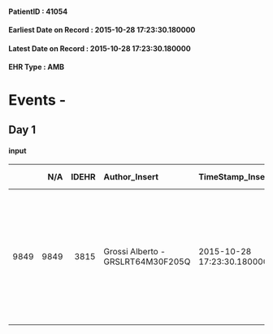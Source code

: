 
#### PatientID : 41054
#### Earliest Date on Record : 2015-10-28 17:23:30.180000
#### Latest Date on Record : 2015-10-28 17:23:30.180000
#### EHR Type : AMB

# Events - 

## Day 1

#### input
|      |    N/A |   IDEHR | Author_Insert                     | TimeStamp_Insert           | EHRType   |   PatientID |   IDDigitalSignDocument | persone_vicine   |   Unnamed: 0_x.1 |   IDANAMNESI_SOCIALE | Patient   | FamigliaAltro   | Paziente_T   | FamigliaAltro_T   |   Non_Rilevabile_x.1 | Note_Non_Rilevabile_x.1   | opt_Problemi   | chk_contr_sintomi   | opt_paziente_a   | opt_famiglia_a   | opt_adeguatezza   | opt_paziente_solo   | ds_note_con                                                                                                                             | opt_presente_assente   | Caregiver_principale   | opt_capacita     | opt_risorse_ec   | opt_paziente_ad   | opt_caregiver_ad   | Needs     | Fragility   |
|-----:|-------:|--------:|:----------------------------------|:---------------------------|:----------|------------:|------------------------:|:-----------------|-----------------:|---------------------:|:----------|:----------------|:-------------|:------------------|---------------------:|:--------------------------|:---------------|:--------------------|:-----------------|:-----------------|:------------------|:--------------------|:----------------------------------------------------------------------------------------------------------------------------------------|:-----------------------|:-----------------------|:-----------------|:-----------------|:------------------|:-------------------|:----------|:------------|
| 9849 |   9849 |    3815 | Grossi Alberto - GRSLRT64M30F205Q | 2015-10-28 17:23:30.180000 | AMB       |       41054 |                  171713 | N/A              |             1708 |                 1195 | No#0      | Si#1            | No#0         | Si#1              |                    0 | NR                        | Si#1           | controllo sintomi#0 | Congruenti#1     | Congruenti#1     | Da valutare#2     | Si#1                | Attualmente vive presso una casa famiglia a Palermo. I figli che abitano a Milano hanno chiesto il trasferimento per poterlo assistere. | Presente#1             | figlia Giusy           | Incrementabile#1 | Adeguate#1       | Totale#2          | Totale#2           | Clinici#0 | nessuna#0   |


